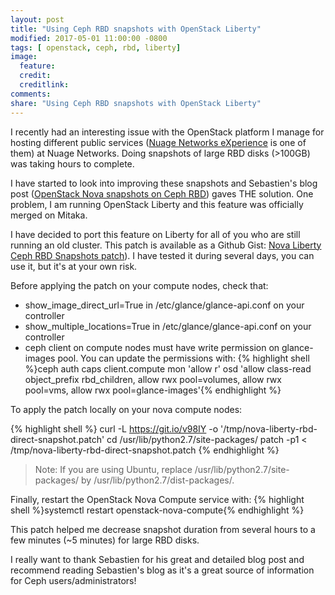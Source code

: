 ```yaml
---
layout: post
title: "Using Ceph RBD snapshots with OpenStack Liberty"
modified: 2017-05-01 11:00:00 -0800
tags: [ openstack, ceph, rbd, liberty]
image:
  feature:
  credit:
  creditlink:
comments:
share: "Using Ceph RBD snapshots with OpenStack Liberty"
---
```


I recently had an interesting issue with the OpenStack platform I manage for hosting different public services ([Nuage Networks eXperience](http://nuagex.io) is one of them) at Nuage Networks. Doing
snapshots of large RBD disks (>100GB) was taking hours to complete.

I have started to look into improving these snapshots and Sebastien's blog post ([OpenStack Nova snapshots on Ceph RBD](https://www.sebastien-han.fr/blog/2015/10/05/openstack-nova-snapshots-on-ceph-rbd/)) gaves THE solution.
One problem, I am running OpenStack Liberty and this feature was officially merged on Mitaka.

I have decided to port this feature on Liberty for all of you who are still running an old cluster. This patch is available as a Github Gist: [Nova Liberty Ceph RBD Snapshots patch](https://git.io/v98IY)). I have tested it during several days, you can use it, but it's at your own risk.

Before applying the patch on your compute nodes, check that:
  - show_image_direct_url=True in /etc/glance/glance-api.conf on your controller
  - show_multiple_locations=True in /etc/glance/glance-api.conf on your controller
  - ceph client on compute nodes must have write permission on glance-images pool. You can update the permissions with: {% highlight shell %}ceph auth caps client.compute mon 'allow r' osd 'allow class-read object_prefix rbd_children, allow rwx pool=volumes, allow rwx pool=vms, allow rwx pool=glance-images'{% endhighlight %}

To apply the patch locally on your nova compute nodes:

{% highlight shell %}
curl -L https://git.io/v98IY -o '/tmp/nova-liberty-rbd-direct-snapshot.patch'
cd /usr/lib/python2.7/site-packages/
patch -p1  < /tmp/nova-liberty-rbd-direct-snapshot.patch
{% endhighlight %}

  > Note: If you are using Ubuntu, replace /usr/lib/python2.7/site-packages/ by /usr/lib/python2.7/dist-packages/.

Finally, restart the OpenStack Nova Compute service with: {% highlight shell %}systemctl restart openstack-nova-compute{% endhighlight %}

This patch helped me decrease snapshot duration from several hours to a few minutes (~5 minutes) for large RBD disks.

I really want to thank Sebastien for his great and detailed blog post and recommend reading Sebastien's blog as it's a great source of information for Ceph users/administrators!
